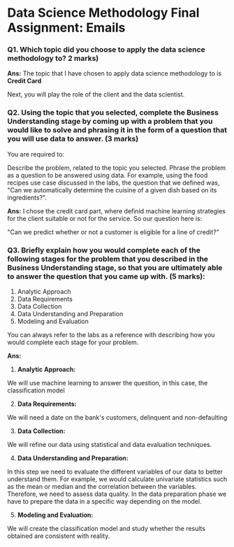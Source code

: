 # Data Science Methodology Final Assignment: Emails

### Q1. Which topic did you choose to apply the data science methodology to? 2 marks)

**Ans:**
The topic that I have chosen to apply data science methodology to is **Credit Card**


Next, you will play the role of the client and the data scientist.

### Q2. Using the topic that you selected, complete the Business Understanding stage by coming up with a problem that you would like to solve and phrasing it in the form of a question that you will use data to answer. **(3 marks)**

You are required to:

Describe the problem, related to the topic you selected.
Phrase the problem as a question to be answered using data.
For example, using the food recipes use case discussed in the labs, the question that we defined was, "Can we automatically determine the cuisine of a given dish based on its ingredients?".

**Ans:**
I chose the credit card part, where definid machine learning strategies for the client suitable or not for the service.  So our question here is: 

"Can we predict whether or not a customer is eligible for a line of credit?"  

### Q3. Briefly explain how you would complete each of the following stages for the problem that you described in the Business Understanding stage, so that you are ultimately able to answer the question that you came up with. **(5 marks):**

1. Analytic Approach
2. Data Requirements
3. Data Collection
4. Data Understanding and Preparation
5. Modeling and Evaluation

You can always refer to the labs as a reference with describing how you would complete each stage for your problem.

**Ans:**

1. **Analytic Approach:**

We will use machine learning to answer the question, in this case, the classification model

2. **Data Requirements:**

We will need a date on the bank's customers, delinquent and non-defaulting

3. **Data Collection:**

We will refine our data using statistical and data evaluation techniques.

4. **Data Understanding and Preparation:**

In this step we need to evaluate the different variables of our data to better understand them. For example, we would calculate univariate statistics such as the mean or median and the correlation between the variables. Therefore, we need to assess data quality. In the data preparation phase we have to prepare the data in a specific way depending on the model.


5. **Modeling and Evaluation:**

We will create the classification model and study whether the results obtained are consistent with reality.
